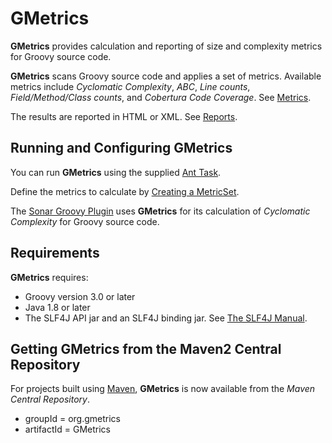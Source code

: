 # GMetrics

**GMetrics** provides calculation and reporting of size and complexity metrics for Groovy source code.

**GMetrics** scans Groovy source code and applies a set of metrics. Available metrics include *Cyclomatic Complexity*,
*ABC*, *Line counts*, *Field/Method/Class counts*, and *Cobertura Code Coverage*. See [Metrics](./Metrics).

The results are reported in HTML or XML. See [Reports](./Reports).

## Running and Configuring GMetrics

  You can run **GMetrics** using the supplied [Ant Task](./AntTask). 
  
  Define the metrics to calculate by [Creating a MetricSet](./CreatingMetricSet).
  
  The [Sonar Groovy Plugin](https://github.com/Inform-Software/sonar-groovy) uses **GMetrics** for its calculation of *Cyclomatic Complexity* for Groovy source code.
  

## Requirements

**GMetrics** requires:

 * Groovy version 3.0 or later
 * Java 1.8 or later
 * The SLF4J API jar and an SLF4J binding jar. See [The SLF4J Manual](https://www.slf4j.org/manual.html). 


## Getting GMetrics from the Maven2 Central Repository

  For projects built using [Maven](http://maven.apache.org/), **GMetrics** is now available from the *Maven Central Repository*.

  * groupId = org.gmetrics
  * artifactId = GMetrics


